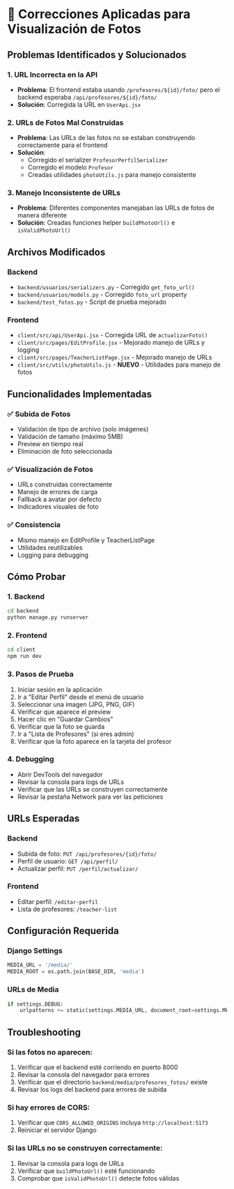 # 🔧 Correcciones Aplicadas para Visualización de Fotos

## Problemas Identificados y Solucionados

### 1. **URL Incorrecta en la API**

- **Problema**: El frontend estaba usando `/profesores/${id}/foto/` pero el backend esperaba `/api/profesores/${id}/foto/`
- **Solución**: Corregida la URL en `UserApi.jsx`

### 2. **URLs de Fotos Mal Construidas**

- **Problema**: Las URLs de las fotos no se estaban construyendo correctamente para el frontend
- **Solución**:
  - Corregido el serializer `ProfesorPerfilSerializer`
  - Corregido el modelo `Profesor`
  - Creadas utilidades `photoUtils.js` para manejo consistente

### 3. **Manejo Inconsistente de URLs**

- **Problema**: Diferentes componentes manejaban las URLs de fotos de manera diferente
- **Solución**: Creadas funciones helper `buildPhotoUrl()` e `isValidPhotoUrl()`

## Archivos Modificados

### Backend

- `backend/usuarios/serializers.py` - Corregido `get_foto_url()`
- `backend/usuarios/models.py` - Corregido `foto_url` property
- `backend/test_fotos.py` - Script de prueba mejorado

### Frontend

- `client/src/api/UserApi.jsx` - Corregida URL de `actualizarFoto()`
- `client/src/pages/EditProfile.jsx` - Mejorado manejo de URLs y logging
- `client/src/pages/TeacherListPage.jsx` - Mejorado manejo de URLs
- `client/src/utils/photoUtils.js` - **NUEVO** - Utilidades para manejo de fotos

## Funcionalidades Implementadas

### ✅ Subida de Fotos

- Validación de tipo de archivo (solo imágenes)
- Validación de tamaño (máximo 5MB)
- Preview en tiempo real
- Eliminación de foto seleccionada

### ✅ Visualización de Fotos

- URLs construidas correctamente
- Manejo de errores de carga
- Fallback a avatar por defecto
- Indicadores visuales de foto

### ✅ Consistencia

- Mismo manejo en EditProfile y TeacherListPage
- Utilidades reutilizables
- Logging para debugging

## Cómo Probar

### 1. **Backend**

```bash
cd backend
python manage.py runserver
```

### 2. **Frontend**

```bash
cd client
npm run dev
```

### 3. **Pasos de Prueba**

1. Iniciar sesión en la aplicación
2. Ir a "Editar Perfil" desde el menú de usuario
3. Seleccionar una imagen (JPG, PNG, GIF)
4. Verificar que aparece el preview
5. Hacer clic en "Guardar Cambios"
6. Verificar que la foto se guarda
7. Ir a "Lista de Profesores" (si eres admin)
8. Verificar que la foto aparece en la tarjeta del profesor

### 4. **Debugging**

- Abrir DevTools del navegador
- Revisar la consola para logs de URLs
- Verificar que las URLs se construyen correctamente
- Revisar la pestaña Network para ver las peticiones

## URLs Esperadas

### Backend

- Subida de foto: `PUT /api/profesores/{id}/foto/`
- Perfil de usuario: `GET /api/perfil/`
- Actualizar perfil: `PUT /perfil/actualizar/`

### Frontend

- Editar perfil: `/editar-perfil`
- Lista de profesores: `/teacher-list`

## Configuración Requerida

### Django Settings

```python
MEDIA_URL = '/media/'
MEDIA_ROOT = os.path.join(BASE_DIR, 'media')
```

### URLs de Media

```python
if settings.DEBUG:
    urlpatterns += static(settings.MEDIA_URL, document_root=settings.MEDIA_ROOT)
```

## Troubleshooting

### Si las fotos no aparecen:

1. Verificar que el backend esté corriendo en puerto 8000
2. Revisar la consola del navegador para errores
3. Verificar que el directorio `backend/media/profesores_fotos/` existe
4. Revisar los logs del backend para errores de subida

### Si hay errores de CORS:

1. Verificar que `CORS_ALLOWED_ORIGINS` incluya `http://localhost:5173`
2. Reiniciar el servidor Django

### Si las URLs no se construyen correctamente:

1. Revisar la consola para logs de URLs
2. Verificar que `buildPhotoUrl()` esté funcionando
3. Comprobar que `isValidPhotoUrl()` detecte fotos válidas
